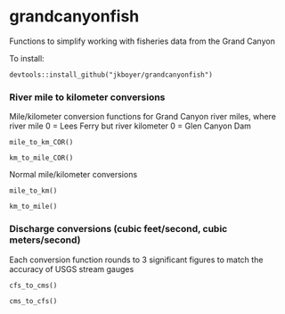 # grandcanyonfish
Functions to simplify working with fisheries data from the Grand Canyon

To install:

`devtools::install_github("jkboyer/grandcanyonfish")`

### River mile to kilometer conversions

Mile/kilometer conversion functions for Grand Canyon river miles, where river mile 0 = Lees Ferry but river kilometer 0 = Glen Canyon Dam

`mile_to_km_COR()`

`km_to_mile_COR()`

Normal mile/kilometer conversions

`mile_to_km()`

`km_to_mile()`

### Discharge conversions (cubic feet/second, cubic meters/second)
Each conversion function rounds to 3 significant figures to match the accuracy of USGS stream gauges

`cfs_to_cms()`

`cms_to_cfs()`
